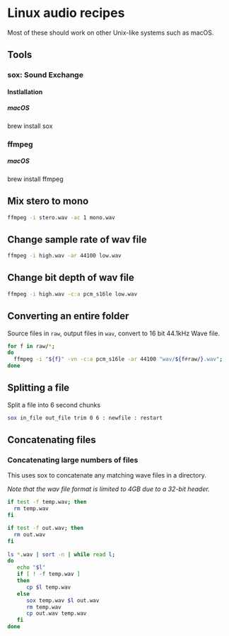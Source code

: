 # Linux audio recipes

Most of these should work on other Unix-like systems such as macOS.

## Tools

### sox: Sound Exchange

#### Instlallation

##### macOS

brew install sox

### ffmpeg

##### macOS

brew install ffmpeg

## Mix stero to mono

````bash
ffmpeg -i stero.wav -ac 1 mono.wav
````

## Change sample rate of wav file

````bash
ffmpeg -i high.wav -ar 44100 low.wav
````

## Change bit depth of wav file

````bash
ffmpeg -i high.wav -c:a pcm_s16le low.wav
````

## Converting an entire folder

Source files in `raw`, output files in `wav`, convert to 16 bit 44.1kHz Wave file.

````bash
for f in raw/*;
do
  ffmpeg -i "${f}" -vn -c:a pcm_s16le -ar 44100 "wav/${f#raw/}.wav";
done
````

## Splitting a file

Split a file into 6 second chunks

````bash
sox in_file out_file trim 0 6 : newfile : restart
````

## Concatenating files

### Concatenating large numbers of files

This uses sox to concatenate any matching wave files in a directory.

*Note that the wav file format is limited to 4GB due to a 32-bit header.*

````bash
if test -f temp.wav; then
  rm temp.wav
fi

if test -f out.wav; then
  rm out.wav
fi
                                                                                                                         
ls *.wav | sort -n | while read l;
do     
   echo "$l"                                                                                                                                                          
   if [ ! -f temp.wav ]                                                                                                                                         
   then                                                                                                                                                       
      cp $l temp.wav                                                                                                                                            
   else                                                                                                                                                       
      sox temp.wav $l out.wav
      rm temp.wav                                                                                                                                
      cp out.wav temp.wav                                                                                                                                       
   fi
done
````
